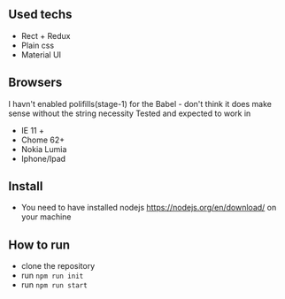 ## Used techs
- Rect + Redux
- Plain css
- Material UI

## Browsers
I havn't enabled polifills(stage-1) for the Babel - don't think it does make sense without the string necessity
Tested and expected to work in 
- IE 11 +
- Chome 62+
- Nokia Lumia
- Iphone/Ipad

## Install
- You need to have installed nodejs https://nodejs.org/en/download/ on your machine

## How to run
 - clone the repository 
 - run `npm run init`
 - run `npm run start`
